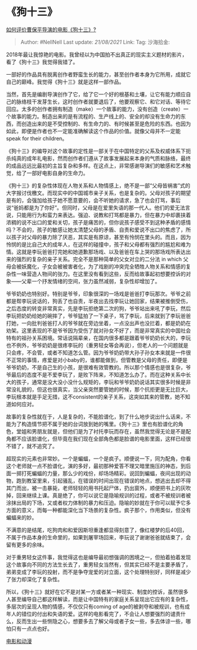 # 《狗十三》

[如何评价曹保平导演的电影《狗十三》?](https://www.zhihu.com/question/35144869/answer/566702269)

> Author: #NellNell
> Last update: *21/08/2021*
> Link:
> Tag:
> 沙海拾金:

2018年最让我惊艳的电影。我曾经以为中国拍不出真正的现实主义题材的影片，看了《狗十三》我觉得我错了。

一部好的作品具有脱离创作者野蛮生长的能力，甚至创作者本身为它所用，成就它自己的巅峰。我觉得《狗十三》就是这样一部作品。

当然，首先是编剧导演创作了它，给了它一个好的根基和土壤，让它有能力顺应自己的脉络枝干发芽生长，这时创作者就要退后了，他要观察它、和它对话、等待它回应。太多的创作者拥有制造（make）一个故事的能力，没有创造（create）一个故事的能力。制造出来的是有流程的、生产线上的、安全的却没有生命力的东西，而创造出来的是不受控制的、有生命力的、有时候甚至是危险的东西。也因为如此，即便是作者也不一定能准确解读这个作品的价值。就像父母并不一定能speak for their children。

《狗十三》的编导对这个故事的定性是一部关于在中国特定的父系及权威体系下扼杀纯真的成年礼电影，然而创作者们遵从了故事发展起来本身的气质和脉络，最终的成品远远比最初的主旨复杂和多样。在这点上，非常感谢导演们的敏感和艺术触觉，给了一部好电影自身的生命力。

《狗十三》的复杂性体现在人物关系和人物情感上，绝不是一部“父母皆祸害”式的大字报讨伐檄文。而现实中的中国城市亲子关系，也是复杂的。父母对孩子的期望是有的，会强加给孩子她不愿意要的，会不听她的请求，急了也会打骂，事后说“爸妈都是为了你好”。但同时，父母是在爱里失语的那一代人。他们的爱无法言说，只能用行为和蛮力来表达。强迫、说教和打骂都是暴力，但在暴力中却裹挟着浓稠的说不出口的爱和关切，孩子是痛苦的，但你说孩子感受不到这种矛盾的感情吗？不会的，孩子的敏感让她太清楚父母的矛盾、自责和爱说不出口的焦虑了，所以孩子对父母的暴力除了厌恶，其实是有原谅，甚至有怜悯在里头的。而且，因为怜悯的是比自己大的成年人，在这样的碰撞中，孩子和父母都有强烈的尴尬和难为情。这就是李玩爸爸打完她和她道歉那场戏、以及爸爸在车上哭的那场戏所表达出来的强烈的复杂的亲子关系。完全不是那种简单的父女对立的二分法 in which 父母会被妖魔化，子女会被被害者化，为了戏剧的冲突完全牺牲人物关系和情感的复杂性一味营造人物间的张力。在这里没有看到这些，反而给故事起初想要控诉的对象——父辈一个抒发情绪的空间，张力虽然减弱，复杂性却增加了。

爷爷奶奶也特别好。特别是爷爷，印象很深的一场戏是爸爸打李玩那次。爷爷之前都是帮李玩说话的，狗丢了也自责，半夜出去找李玩让她回家，结果被推倒受伤，之后态度的转变非常真实，先是李玩拒绝第二次的狗，爷爷站出来吼了李玩，然后李玩把奶奶给她的碗摔了，爷爷猛拍了一下桌子，骂了李玩，后来就到了李玩爸爸打她，一向批判爸爸打人的爷爷就在旁边坐着，一点没出声也没拦着，都是奶奶在劝架。这里表现的不是爷爷因为受伤了就对孙女不好了，而是非常真实的中国社会特有的祖孙关系困境。常话说隔辈亲，在国内很多都是跟着爷爷奶奶长大的，李玩也不例外，爷爷奶奶是很疼李玩的（重男轻女等会再说），但老人的一个问题就是只会疼，不会管，或者不知道怎么管。因为爷爷奶奶带大孙子孙女本来就是一件很不正常的事情，疼爱是对小baby的，谁都能做到，但管教是父母的责任，即便是爷爷奶奶，不是自己生的小孩，是很难有效管教的。所以那个情感也是很复杂，爷爷最后的态度不是不爱李玩了，是败下阵来，不知道怎么办了。而在这种关系中长大的孩子，通常是没大没小没什么规矩的，李玩和爷爷奶奶说话其实很多时候是非常没礼貌的，但这也很真实，当父亲突然要管她的时候，那个抗拒更是无比巨大，李玩根本就是手足无措，这不consistent的亲子关系，这突如其来的管教，她不知道如何应对。

故事的复杂性就在于，人是复杂的，不能脸谱化，到了什么地步说出什么话来，不能为了构造情节把不属于她的台词放到她的嘴里。《狗十三》里也有脸谱化的角色，堂姐和男朋友就是，但他们是为了衬托李玩而存在，虽然我觉得无论是不是配角都不应该脸谱化，但毕竟在我们现在全部角色都是脸谱的电影里面，这样已经很不错了，就不追究了。

超现实的元素也非常妙。一个是蝙蝠，一个是疯子。顺便说一下，同为配角，你看这个老师就一点不脸谱化，演的多好，最初那种爱答不理又暗里施压的神态，到后面一掷打死蝙蝠的力量，那么少的戏份，却场场精彩。说回到蝙蝠，夜间出现的动物，跑到教室里来，引起骚乱，在错误的时间出现在错误的地点，想逃出去却不得其门而出，被一击暴毙，老师轻轻的用书托起尸体，扔出窗外，顺便把书上的灰吹掉，回来继续上课。真是绝了，你可以说它是隐喻规训的过程，或者不被规训者被涂抹出局的下场，又或者权力体制的暴力和压迫。隐喻的妙就在于你可以赋予它多方面的意义，而每一种都能深化当下场景的复杂性。疯子那个，作用类似，但没有蝙蝠来的妙。

不满意的是结尾，吃狗肉和和爱因斯坦重逢都显得刻意了，像红楼梦的后40回，不属于作品本身的生命里的，如果到屠宰场回来，李玩说了谢谢爸爸就结束了，会留有更多的余味。

对于重男轻女这件事，我觉得这也是编导最初想强调的困境之一，但拍着拍着发现这个故事向不同的方法生长去了，重男轻女当然有，但其实已经不是主要矛盾了，弟弟变成了李玩的投射，而不是争夺宠爱的对立面，这个处理特别好，同样是减少了张力却深化了复杂性。

所以，《狗十三》就好在它不是对某一方或者某一种现实、制度的控诉，虽然很多人甚至编导自己都这样解读，而是让中国特有的家庭关系呈现出它应有的复杂性，多层次的呈现人物的情感，不仅仅只有coming of age的被剥夺和被规训，也有成年人的错位的付出和失语的爱。这样的电影看完了，不会让人想要强烈的谴责什么，反而生出一些恻隐之心，想要多去了解父母或者子女一些，多去体谅一些，哪怕只有一点点也好。

[电影和动漫](https://www.zhihu.com/collection/313818721)
